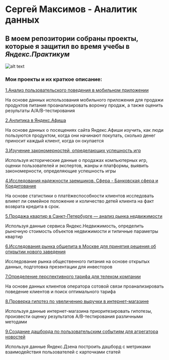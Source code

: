 # Сергей Максимов - Аналитик данных

## В моем репозитории собраны проекты, которые я защитил во время учебы в *Яндекс.Практикум*
![alt text](https://epidemicworld.com/upload/iblock/da9/da984ded7ead8d6de2f3b1e50c46b770.jpg)

### Мои проекты и их краткое описание:
[1.Анализ пользовательского поведения в мобильном приложении](https://github.com/sergey-maximov-da/praktikum/tree/master/Анализ%20пользовательского%20поведения%20в%20мобильном%20приложении)

На основе данных использования мобильного приложения для продажи продуктов питания проанализировать воронку продаж,
а также оценить результаты A/A/B-тестирования

[2.Анлитика в Яндекс.Афиша](https://github.com/sergey-maximov-da/praktikum/tree/master/Аналитика%20в%20Яндекс.Афише)

На основе данных о посещениях сайта Яндекс.Афиши изучить, как люди пользуются продуктом, когда они начинают покупать, 
сколько денег приносит каждый клиент, когда он окупается

[3.Изучение закономерностей, определающих успешность игр](https://github.com/sergey-maximov-da/praktikum/tree/master/Изучение%20закономерностей%2C%20определяющих%20успешность%20игр)

Используя исторические данные о продажах компьютерных игр, оценки пользователей и экспертов, жанры и платформы, 
выявить закономерности, определяющие успешность игры

[4.Исследования надежности заемщиков. Сфера - Банковская сфера и Кредитование](https://github.com/sergey-maximov-da/praktikum/tree/master/Исследование%20надежности%20заемщиков)

На основе статистики о платёжеспособности клиентов исследовать влияет ли семейное положение и количество детей клиента на факт возврата кредита в срок.

[5.Продажа квартир в Санкт-Петербурге — анализ рынка недвижимости](https://github.com/sergey-maximov-da/praktikum/tree/master/Исследование%20объявлений%20о%20продаже%20квартир)

Используя данные сервиса Яндекс.Недвижимость, определить рыночную стоимость объектов недвижимости и типичные параметры квартир

[6.Исследования рынка общепита в Москве для принятия решения об открытии нового заведения](https://github.com/sergey-maximov-da/praktikum/tree/master/Исследования%20рынка%20общепита%20в%20Москве%20для%20принятия%20решения%20об%20открытии%20нового%20заведения)

Исследование рынка общественного питания на основе открытых данных, подготовка презентации для инвесторов

[7.Определение перспективного тарифа для телеком компании](https://github.com/sergey-maximov-da/praktikum/tree/master/Определение%20перспективного%20тарифа%20для%20телеком%20компании)

На основе данных клиентов оператора сотовой связи проанализировать поведение клиентов и поиск оптимального тарифа

[8.Проверка гипотез по увеличению выручки в интернет-магазине](https://github.com/sergey-maximov-da/praktikum/tree/master/Проверка%20гипотез%20по%20увеличению%20выручки%20в%20интернет-магазине)

Используя данные интернет-магазина приоритезировать гипотезы, произвести оценку результатов A/B-тестирования различными методами

[9.Создание дашборда по пользовательским событиям для агрегатора новостей](https://github.com/sergey-maximov-da/praktikum/tree/master/Создание%20дашборда%20по%20пользовательским%20событиям%20для%20агрегатора%20новостей)

Используя данные Яндекс.Дзена построить дашборд с метриками взаимодействия пользователей с карточками статей



